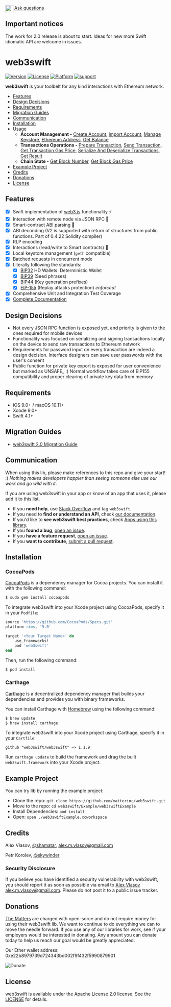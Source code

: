 <img align="left" width="25" height="25" src="https://user-images.githubusercontent.com/28599454/41086111-af4bc3b0-6a41-11e8-9f9f-2d642b12666e.png">[Ask questions](https://stackoverflow.com/questions/tagged/web3swift)
## Important notices
The work for 2.0 release is about to start. Ideas for new more Swift idiomatic API are welcome in issues.

# web3swift

[![Version](https://img.shields.io/cocoapods/v/web3swift.svg?style=flat)](http://cocoapods.org/pods/web3swift)
[![License](https://img.shields.io/cocoapods/l/web3swift.svg?style=flat)](http://cocoapods.org/pods/web3swift)
[![Platform](https://img.shields.io/cocoapods/p/web3swift.svg?style=flat)](http://cocoapods.org/pods/web3swift)
[![support](https://brianmacdonald.github.io/Ethonate/svg/eth-support-blue.svg)](https://brianmacdonald.github.io/Ethonate/address#0x6394b37Cf80A7358b38068f0CA4760ad49983a1B)

**web3swift** is your toolbelt for any kind interactions with Ethereum network.

- [Features](#features)
- [Design Decisions](#design-decisions)
- [Requirements](#requirements)
- [Migration Guides](#migration-guides)
- [Communication](#communication)
- [Installation](#installation)
- [Usage](https://github.com/matterinc/web3swift/blob/feature/readmeImprovement/Documentation/Usage.md)
	- **Account Management -** [Create Account](https://github.com/matterinc/web3swift/blob/feature/readmeImprovement/Documentation/Usage.md#create-account), [Import Account](https://github.com/matterinc/web3swift/blob/feature/readmeImprovement/Documentation/Usage.md#import-account), [Manage Keystore](https://github.com/matterinc/web3swift/blob/feature/readmeImprovement/Documentation/Usage.md#manage-keystore), [Ethereum Address](https://github.com/matterinc/web3swift/blob/feature/readmeImprovement/Documentation/Usage.md#ethereum-address), [Get Balance](https://github.com/matterinc/web3swift/blob/feature/readmeImprovement/Documentation/Usage.md#get-balance)
	- **Transactions Operations -** [Prepare Transaction](https://github.com/matterinc/web3swift/blob/feature/readmeImprovement/Documentation/Usage.md#prepare-transaction), [Send Transaction](https://github.com/matterinc/web3swift/blob/feature/readmeImprovement/Documentation/Usage.md#send-transaction), [Get Transaction Gas Price](https://github.com/matterinc/web3swift/blob/feature/readmeImprovement/Documentation/Usage.md#get-transaction-gas-price), [Serialize And Deserialize Transactions](https://github.com/matterinc/web3swift/blob/feature/readmeImprovement/Documentation/Usage.md#serialize-and-deserialize-transactions), [Get Result](https://github.com/matterinc/web3swift/blob/feature/readmeImprovement/Documentation/Usage.md#get-result)
	- **Chain State -** [Get Block Number](https://github.com/matterinc/web3swift/blob/feature/readmeImprovement/Documentation/Usage.md#get-block-number), [Get Block Gas Price](https://github.com/matterinc/web3swift/blob/feature/readmeImprovement/Documentation/Usage.md#get-block-gas-price)
- [Example Project](#example-project)
- [Credits](#credits)
- [Donations](#donations)
- [License](#license)

## Features

- [x] Swift implementation of [web3.js](https://github.com/ethereum/web3.js/) functionality :zap:
- [x] Interaction with remote node via JSON RPC :thought_balloon:
- [x] Smart-contract ABI parsing :book:
- [x] ABI deconding (V2 is supported with return of structures from public functions. Part of 0.4.22 Solidity compiler)
- [x] RLP encoding
- [x] Interactions (read/write to Smart contracts) :arrows_counterclockwise:
- [x] Local keystore management (`geth` compatible)
- [x] Batched requests in concurrent mode
- [x] Literally following the standards:
	- [x] [BIP32](https://github.com/bitcoin/bips/blob/feature/readmeImprovement/bip-0032.mediawiki) HD Wallets: Deterministic Wallet
	- [x] [BIP39](https://github.com/bitcoin/bips/blob/feature/readmeImprovement/bip-0039.mediawiki) (Seed phrases)
	- [x] [BIP44](https://github.com/bitcoin/bips/blob/feature/readmeImprovement/bip-0044.mediawiki) (Key generation prefixes)
	- [x] [EIP-155](https://github.com/ethereum/EIPs/blob/feature/readmeImprovement/EIPS/eip-155.md) (Replay attacks protection) *enforced!*
- [x] Comprehensive Unit and Integration Test Coverage
- [x] [Complete Documentation](https://web3swift.github.io/web3swift)

## Design Decisions

- Not every JSON RPC function is exposed yet, and priority is given to the ones required for mobile devices
- Functionality was focused on serializing and signing transactions locally on the device to send raw transactions to Ethereum network
- Requirements for password input on every transaction are indeed a design decision. Interface designers can save user passwords with the user's consent
- Public function for private key export is exposed for user convenience but marked as UNSAFE_ :) Normal workflow takes care of EIP155 compatibility and proper clearing of private key data from memory

## Requirements

- iOS 9.0+ / macOS 10.11+
- Xcode 9.0+
- Swift 4.1+

## Migration Guides

- [web3swift 2.0 Migration Guide](https://github.com/matterinc/web3swift/blob/feature/readmeImprovement/Documentation/web3swift%202.0%20Migration%20Guide.md)

## Communication

When using this lib, please make references to this repo and give your start! :)
*Nothing makes developers happier than seeing someone else use our work and go wild with it.*

If you are using web3swift in your app or know of an app that uses it, please add it to [this list](https://github.com/matterinc/web3swift/wiki/Apps-using-web3swift).

- If you **need help**, use [Stack Overflow](https://stackoverflow.com/questions/tagged/web3swift) and tag `web3swift`.
- If you need to **find or understand an API**, check [our documentation](http://web3swift.github.io/web3swift/).
- If you'd like to **see web3swift best practices**, check [Apps using this library](https://github.com/matterinc/web3swift/wiki/Apps-using-web3swift).
- If you **found a bug**, [open an issue](https://github.com/matterinc/web3swift/issues).
- If you **have a feature request**, [open an issue](https://github.com/matterinc/web3swift/issues).
- If you **want to contribute**, [submit a pull request](https://github.com/matterinc/web3swift/pulls).

## Installation

### CocoaPods

[CocoaPods](http://cocoapods.org) is a dependency manager for Cocoa projects. You can install it with the following command:

```bash
$ sudo gem install cocoapods
```

To integrate web3swift into your Xcode project using CocoaPods, specify it in your `Podfile`:

```ruby
source 'https://github.com/CocoaPods/Specs.git'
platform :ios, '9.0'

target '<Your Target Name>' do
    use_frameworks!
    pod 'web3swift'
end
```

Then, run the following command:

```bash
$ pod install
```

### Carthage

[Carthage](https://github.com/Carthage/Carthage) is a decentralized dependency manager that builds your dependencies and provides you with binary frameworks.

You can install Carthage with [Homebrew](https://brew.sh/) using the following command:

```bash
$ brew update
$ brew install carthage
```

To integrate web3swift into your Xcode project using Carthage, specify it in your `Cartfile`:

```ogdl
github "web3swift/web3swift" ~> 1.1.9
```

Run `carthage update` to build the framework and drag the built `web3swift.framework` into your Xcode project.

## Example Project

You can try lib by running the example project:

- Clone the repo: `git clone https://github.com/matterinc/web3swift.git`
- Move to the repo: `cd web3swift/Example/web3swiftExample`
- Install Dependencies: `pod install`
- Open: `open ./web3swiftExample.xcworkspace`

## Credits

Alex Vlasov, [@shamatar](https://github.com/shamatar),  alex.m.vlasov@gmail.com

Petr Korolev, [@skywinder](https://github.com/skywinder)

### Security Disclosure

If you believe you have identified a security vulnerability with web3swift, you should report it as soon as possible via email to [Alex Vlasov](https://github.com/shamatar) alex.m.vlasov@gmail.com. Please do not post it to a public issue tracker.

## Donations

[The Matters](https://github.com/orgs/matterinc/people) are charged with open-sorсe and do not require money for using their web3swift lib.
We want to continue to do everything we can to move the needle forward.
If you use any of our libraries for work, see if your employers would be interested in donating. Any amount you can donate today to help us reach our goal would be greatly appreciated.

Our Ether wallet address: 0xe22b8979739d724343bd002f9f432f5990879901

![Donate](http://qrcoder.ru/code/?0xe22b8979739d724343bd002f9f432f5990879901&4&0)

## License

web3swift is available under the Apache License 2.0 license. See the [LICENSE](https://github.com/matterinc/web3swift/blob/feature/readmeImprovement/LICENSE) for details.
